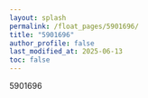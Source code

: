 ```yaml
---
layout: splash
permalink: /float_pages/5901696/
title: "5901696"
author_profile: false
last_modified_at: 2025-06-13
toc: false
---
```

 
5901696
